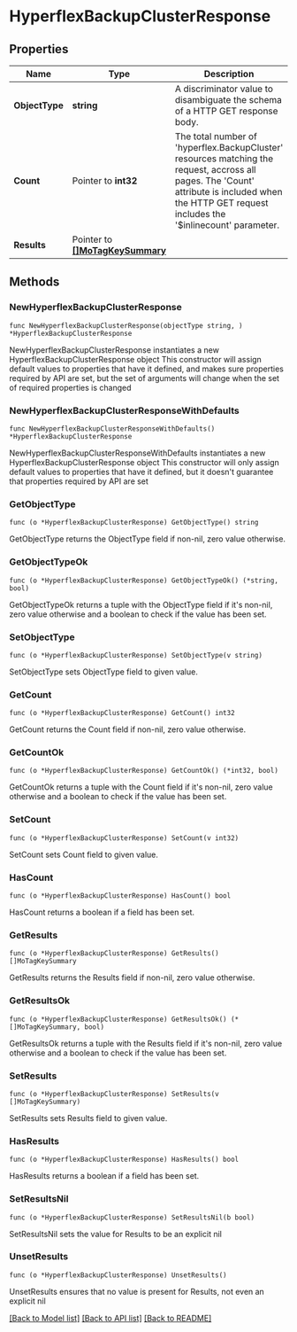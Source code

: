# HyperflexBackupClusterResponse

## Properties

Name | Type | Description | Notes
------------ | ------------- | ------------- | -------------
**ObjectType** | **string** | A discriminator value to disambiguate the schema of a HTTP GET response body. | 
**Count** | Pointer to **int32** | The total number of &#39;hyperflex.BackupCluster&#39; resources matching the request, accross all pages. The &#39;Count&#39; attribute is included when the HTTP GET request includes the &#39;$inlinecount&#39; parameter. | [optional] 
**Results** | Pointer to [**[]MoTagKeySummary**](MoTagKeySummary.md) |  | [optional] 

## Methods

### NewHyperflexBackupClusterResponse

`func NewHyperflexBackupClusterResponse(objectType string, ) *HyperflexBackupClusterResponse`

NewHyperflexBackupClusterResponse instantiates a new HyperflexBackupClusterResponse object
This constructor will assign default values to properties that have it defined,
and makes sure properties required by API are set, but the set of arguments
will change when the set of required properties is changed

### NewHyperflexBackupClusterResponseWithDefaults

`func NewHyperflexBackupClusterResponseWithDefaults() *HyperflexBackupClusterResponse`

NewHyperflexBackupClusterResponseWithDefaults instantiates a new HyperflexBackupClusterResponse object
This constructor will only assign default values to properties that have it defined,
but it doesn't guarantee that properties required by API are set

### GetObjectType

`func (o *HyperflexBackupClusterResponse) GetObjectType() string`

GetObjectType returns the ObjectType field if non-nil, zero value otherwise.

### GetObjectTypeOk

`func (o *HyperflexBackupClusterResponse) GetObjectTypeOk() (*string, bool)`

GetObjectTypeOk returns a tuple with the ObjectType field if it's non-nil, zero value otherwise
and a boolean to check if the value has been set.

### SetObjectType

`func (o *HyperflexBackupClusterResponse) SetObjectType(v string)`

SetObjectType sets ObjectType field to given value.


### GetCount

`func (o *HyperflexBackupClusterResponse) GetCount() int32`

GetCount returns the Count field if non-nil, zero value otherwise.

### GetCountOk

`func (o *HyperflexBackupClusterResponse) GetCountOk() (*int32, bool)`

GetCountOk returns a tuple with the Count field if it's non-nil, zero value otherwise
and a boolean to check if the value has been set.

### SetCount

`func (o *HyperflexBackupClusterResponse) SetCount(v int32)`

SetCount sets Count field to given value.

### HasCount

`func (o *HyperflexBackupClusterResponse) HasCount() bool`

HasCount returns a boolean if a field has been set.

### GetResults

`func (o *HyperflexBackupClusterResponse) GetResults() []MoTagKeySummary`

GetResults returns the Results field if non-nil, zero value otherwise.

### GetResultsOk

`func (o *HyperflexBackupClusterResponse) GetResultsOk() (*[]MoTagKeySummary, bool)`

GetResultsOk returns a tuple with the Results field if it's non-nil, zero value otherwise
and a boolean to check if the value has been set.

### SetResults

`func (o *HyperflexBackupClusterResponse) SetResults(v []MoTagKeySummary)`

SetResults sets Results field to given value.

### HasResults

`func (o *HyperflexBackupClusterResponse) HasResults() bool`

HasResults returns a boolean if a field has been set.

### SetResultsNil

`func (o *HyperflexBackupClusterResponse) SetResultsNil(b bool)`

 SetResultsNil sets the value for Results to be an explicit nil

### UnsetResults
`func (o *HyperflexBackupClusterResponse) UnsetResults()`

UnsetResults ensures that no value is present for Results, not even an explicit nil

[[Back to Model list]](../README.md#documentation-for-models) [[Back to API list]](../README.md#documentation-for-api-endpoints) [[Back to README]](../README.md)


